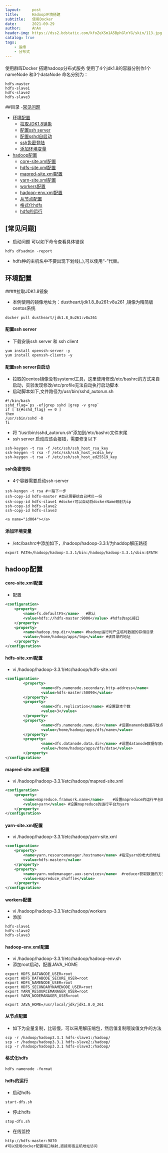 ```yaml
---
layout:     post
title:      Hadoop环境搭建
subtitle:   使用Docker
date:       2021-09-29
author:     AnAn
header-img: https://dss2.bdstatic.com/kfoZeXSm1A5BphGlnYG/skin/113.jpg
catalog: true
tags:
    - 运维
    - 分布式
---
```

####
使用群晖Docker 搭建hadoop分布式服务
使用了4个jdk1.8的容器分别作1个nameNode 和3个dataNode
命名分别为：
```text
hdfs-master
hdfs-slave1
hdfs-slave2
hdfs-slave3
```
##目录
-[常见问题](#id000)
- [环境配置](#id001)
  - [拉取JDK1.8镜象](#id001)
  - [配置ssh server](#id002)
  - [配置sshd自启动](#id003)
  - [ssh免密登陆](#id004)
  - [添加环境变量](#id004)
- [hadoop配置](#id005)
  - [core-site.xml配置](#id006)
  - [hdfs-site.xml配置](#id007)
  - [mapred-site.xml配置](#id008)
  - [yarn-site.xml配置](#id009)
  - [workers配置](#id010)
  - [hadoop-env.xml配置](#id011)
  - [从节点配置](#id013)
  - [格式化hdfs](#id012)
  - [hdfs的运行](#id012)
## [常见问题]
<a name="id000"></a>
- 启动问题 可以如下命令查看具体错误
```shell script
hdfs dfsadmin -report
```   
- hdfs种的主机名中不要出现下划线(_),可以使用“-”代替。

## 环境配置
<a name="id001"></a>
####拉取JDK1.8镜象
- 本例使用的镜像地址为：dustheart/jdk1.8_8u261:v8u261 ,镜像为精简版centos系统
```shell script
docker pull dustheart/jdk1.8_8u261:v8u261
```
<a name="id002"></a>
#### 配置ssh server
- 下载安装ssh server 和 ssh client
```shell script
yum install openssh-server -y
yum install openssh-clients -y
```
  <a name="id003"></a>
#### 配置ssh server自启动
- 拉取的centos镜像没有systemd工具，这里使用修改/etc/bashrc的方式来自启动，实验发现修改/etc/profile无法自动执行启动脚本
- 启动脚本如下,文件路径为/usr/bin/sshd_autorun.sh
```shell script
#!/bin/bash
sshd_flag=`ps -ef|grep sshd |grep -v grep`
if [ ${#sshd_flag} == 0 ]
then
/usr/sbin/sshd -D
fi
```
- 将 “/usr/bin/sshd_autorun.sh”添加到/etc/bashrc文件末尾
- ssh server 启动应该会报错，需要修复以下
```shell script
ssh-keygen -t rsa -f /etc/ssh/ssh_host_rsa_key
ssh-keygen -t rsa -f /etc/ssh/ssh_host_ecdsa_key
ssh-keygen -t rsa -f /etc/ssh/ssh_host_ed25519_key
```
  <a name="id004"></a>
#### ssh免密登陆
- 4个容器需要启动ssh-server
```shell script
ssh-kengen -t rsa #一路下一步
ssh-copy-id hdfs-master #自己需要给自己拷贝一份
ssh-copy-id hdfs-slave1 #docker可以自动将dockerName映射为ip
ssh-copy-id hdfs-slave2
ssh-copy-id hdfs-slave3
```
    <a name="id004"></a>
#### 添加环境变量
- /etc/bashrc中添加如下，/hadoop/hadoop-3.3.1/为haddop解压路径
```shell script
export PATH=/hadoop/hadoop-3.3.1/bin:/hadoop/hadoop-3.3.1/sbin:$PATH
```
## hadoop配置
  <a name="id005"></a>
#### core-site.xml配置
  <a name="id006"></a>
- 配置
```xml
<configuration>
    <property>
        <name>fs.defaultFS</name>   #默认
        <value>hdfs://hdfs-master:9000</value> #hdfs的api接口
    </property>
    <property>
        <name>hadoop.tmp.dir</name> #hadoop运行时产生临时数据的存储目录
        <value>/home/hadoop/apps/tmp</value> #该目录的地址
    </property>
</configuration>
```
#### hdfs-site.xml配置
  <a name="id007"></a>
- vi /hadoop/hadoop-3.3.1/etc/hadoop/hdfs-site.xml
```xml
<configuration>
        <property>
                <name>dfs.namenode.secondary.http-address</name>
                <value>hdfs-master:50090</value>
        </property>
        <property>
                <name>dfs.replication</name> #设置副本个数
                <value>3</value>
        </property>
        <property>
                <name>dfs.namenode.name.dir</name> #设置namende数据存放点
                <value>/home/hadoop/apps/dfs/name</value>
        </property>
        <property>
                <name>dfs.datanode.data.dir</name> #设置datanode数据存放点
                <value>/home/hadoop/apps/dfs/data</value>
        </property>
</configuration>
```
#### mapred-site.xml配置
  <a name="id008"></a>
- vi /hadoop/hadoop-3.3.1/etc/hadoop/mapred-site.xml
```xml
<configuration>
    <property>
        <name>mapreduce.framwork.name</name>    #设置mapreduce的运行平台的名称
        <value>yarn</value> #设置mapreduce的运行平台为yarn
    </property>
</configuration>
```
#### yarn-site.xml配置
  <a name="id009"></a>
- vi /hadoop/hadoop-3.3.1/etc/hadoop/yarn-site.xml
```xml
<configuration>
    <property>
        <name>yarn.resourcemanager.hostname</name> #指定yarn的老大的地址
        <value>hdfs-master</value>
    </property>
    <property>
        <name>yarn.nodemanager.aux-services</name>  #reducer获取数据的方式
        <value>mapreduce_shuffle</value> 
    </property>
</configuration>
```
#### workers配置
  <a name="id010"></a>
- vi /hadoop/hadoop-3.3.1/etc/hadoop/workers
- 添加
```text
hdfs-slave1
hdfs-slave2
hdfs-slave3
```
#### hadoop-env.xml配置
  <a name="id011"></a>
- vi /hadoop/hadoop-3.3.1/etc/hadoop/hadoop-env.sh
- 添加root启动，配置JAVA_HOME
```shell script
export HDFS_DATANODE_USER=root                                                                                                        
export HDFS_DATABODE_SECURE_USER=root                                                                                                 
export HDFS_NAMENODE_USER=root                                                                                                        
export HDFS_SECONDARYNAMENODE_USER=root                                                                                               
export YARN_RESOURCEMANAGER_USER=root                                                                                                 
export YARN_NODEMANAGER_USER=root

export JAVA_HOME=/usr/local/jdk/jdk1.8.0_261
```
#### 从节点配置
  <a name="id014"></a>
- 如下为全量复制，比较慢，可以采用解压缩包，然后值复制哦诶值文件的方法
```shell script
scp -r /hadoop/hadoop3.3.1 hdfs-slave1:/hadoop/
scp -r /hadoop/hadoop3.3.1 hdfs-slave2:/hadoop/
scp -r /hadoop/hadoop3.3.1 hdfs-slave3:/hadoop/
```
#### 格式化hdfs
  <a name="id013"></a>
```shell script
hdfs namenode -format
```
#### hdfs的运行
  <a name="id013"></a>
- 启动hdfs
```shell script
start-dfs.sh
```
- 停止hdfs
```shell script
stop-dfs.sh
```
- 在线监控
```shell script
http://hdfs-master:9870
#可以使用docker配置端口映射,直接用宿主机地址访问
```